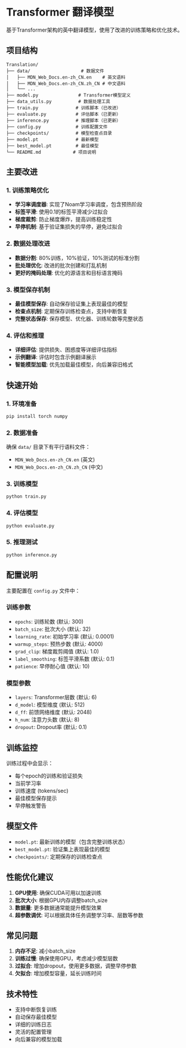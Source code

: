 # Transformer 翻译模型

基于Transformer架构的英中翻译模型，使用了改进的训练策略和优化技术。

## 项目结构

```
Translation/
├── data/                   # 数据文件
│   ├── MDN_Web_Docs.en-zh_CN.en    # 英文语料
│   ├── MDN_Web_Docs.en-zh_CN.zh_CN # 中文语料
│   └── ...
├── model.py               # Transformer模型定义
├── data_utils.py          # 数据处理工具
├── train.py              # 训练脚本（已改进）
├── evaluate.py           # 评估脚本（已更新）
├── inference.py          # 推理脚本（已更新）
├── config.py             # 训练配置文件
├── checkpoints/          # 模型检查点目录
├── model.pt              # 最新模型
├── best_model.pt         # 最佳模型
└── README.md            # 项目说明
```

## 主要改进

### 1. 训练策略优化
- **学习率调度器**: 实现了Noam学习率调度，包含预热阶段
- **标签平滑**: 使用0.1的标签平滑减少过拟合
- **梯度裁剪**: 防止梯度爆炸，提高训练稳定性
- **早停机制**: 基于验证集损失的早停，避免过拟合

### 2. 数据处理改进
- **数据分割**: 80%训练，10%验证，10%测试的标准分割
- **批处理优化**: 改进的批次创建和打乱机制
- **更好的掩码处理**: 优化的源语言和目标语言掩码

### 3. 模型保存机制
- **最佳模型保存**: 自动保存验证集上表现最佳的模型
- **检查点机制**: 定期保存训练检查点，支持中断恢复
- **完整状态保存**: 保存模型、优化器、训练轮数等完整状态

### 4. 评估和推理
- **详细评估**: 提供损失、困惑度等详细评估指标
- **示例翻译**: 评估时包含示例翻译展示
- **智能模型加载**: 优先加载最佳模型，向后兼容旧格式

## 快速开始

### 1. 环境准备
```bash
pip install torch numpy
```

### 2. 数据准备
确保 `data/` 目录下有平行语料文件：
- `MDN_Web_Docs.en-zh_CN.en` (英文)
- `MDN_Web_Docs.en-zh_CN.zh_CN` (中文)

### 3. 训练模型
```bash
python train.py
```

### 4. 评估模型
```bash
python evaluate.py
```

### 5. 推理测试
```bash
python inference.py
```

## 配置说明

主要配置在 `config.py` 文件中：

### 训练参数
- `epochs`: 训练轮数 (默认: 300)
- `batch_size`: 批次大小 (默认: 32)
- `learning_rate`: 初始学习率 (默认: 0.0001)
- `warmup_steps`: 预热步数 (默认: 4000)
- `grad_clip`: 梯度裁剪阈值 (默认: 1.0)
- `label_smoothing`: 标签平滑系数 (默认: 0.1)
- `patience`: 早停耐心值 (默认: 10)

### 模型参数
- `layers`: Transformer层数 (默认: 6)
- `d_model`: 模型维度 (默认: 512)
- `d_ff`: 前馈网络维度 (默认: 2048)
- `h_num`: 注意力头数 (默认: 8)
- `dropout`: Dropout率 (默认: 0.1)

## 训练监控

训练过程中会显示：
- 每个epoch的训练和验证损失
- 当前学习率
- 训练速度 (tokens/sec)
- 最佳模型保存提示
- 早停触发警告

## 模型文件

- `model.pt`: 最新训练的模型（包含完整训练状态）
- `best_model.pt`: 验证集上表现最佳的模型
- `checkpoints/`: 定期保存的训练检查点

## 性能优化建议

1. **GPU使用**: 确保CUDA可用以加速训练
2. **批次大小**: 根据GPU内存调整batch_size
3. **数据量**: 更多数据通常能提升模型效果
4. **超参数调优**: 可以根据具体任务调整学习率、层数等参数

## 常见问题

1. **内存不足**: 减小batch_size
2. **训练过慢**: 确保使用GPU，考虑减少模型层数
3. **过拟合**: 增加dropout，使用更多数据，调整早停参数
4. **欠拟合**: 增加模型容量，延长训练时间

## 技术特性

- 支持中断恢复训练
- 自动保存最佳模型
- 详细的训练日志
- 灵活的配置管理
- 向后兼容的模型加载
